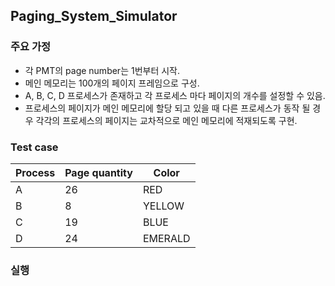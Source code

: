 ## Paging_System_Simulator

### 주요 가정
 - 각 PMT의 page number는 1번부터 시작.
 - 메인 메모리는 100개의 페이지 프레임으로 구성.
 -  A, B, C, D 프로세스가 존재하고 각 프로세스 마다 페이지의 개수를 설정할 수 있음.
 - 프로세스의 페이지가 메인 메모리에 할당 되고 있을 때 다른 프로세스가 동작 될 
   경우 각각의 프로세스의 페이지는 교차적으로 메인 메모리에 적재되도록 구현.

### Test case
|Process|Page quantity|Color|
|------|---|----|
|A|26|RED|
|B|8|YELLOW|
|C|19|BLUE|
|D|24|EMERALD|  

### 실행  
